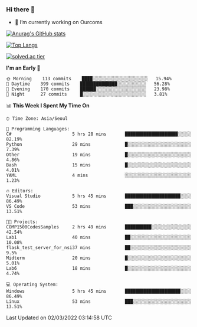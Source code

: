 ### Hi there 👋

- 🔭 I’m currently working on Ourcoms

<!--
**Rhange/Rhange** is a ✨ _special_ ✨ repository because its `README.md` (this file) appears on your GitHub profile.

Here are some ideas to get you started:

- 🌱 I’m currently learning ...
- 👯 I’m looking to collaborate on ...
- 🤔 I’m looking for help with ...
- 💬 Ask me about ...
- 📫 How to reach me: ...
- 😄 Pronouns: ...
- ⚡ Fun fact: ...
-->

[![Anurag's GitHub stats](https://github-readme-stats.vercel.app/api?username=rhange&show_icons=true&theme=gruvbox)](https://github.com/anuraghazra/github-readme-stats)

[![Top Langs](https://github-readme-stats.vercel.app/api/top-langs/?username=rhange&layout=compact&theme=gruvbox)](https://github.com/anuraghazra/github-readme-stats)

[![solved.ac tier](http://mazassumnida.wtf/api/generate_badge?boj=rhange0511)](https://solved.ac/rhange0511)

  <!--START_SECTION:waka-->
**I'm an Early 🐤** 

```text
🌞 Morning    113 commits    ████░░░░░░░░░░░░░░░░░░░░░   15.94% 
🌆 Daytime    399 commits    ██████████████░░░░░░░░░░░   56.28% 
🌃 Evening    170 commits    ██████░░░░░░░░░░░░░░░░░░░   23.98% 
🌙 Night      27 commits     █░░░░░░░░░░░░░░░░░░░░░░░░   3.81%

```


📊 **This Week I Spent My Time On** 

```text
⌚︎ Time Zone: Asia/Seoul

💬 Programming Languages: 
C#                       5 hrs 28 mins       ████████████████████░░░░░   82.19% 
Python                   29 mins             █░░░░░░░░░░░░░░░░░░░░░░░░   7.39% 
Other                    19 mins             █░░░░░░░░░░░░░░░░░░░░░░░░   4.86% 
Bash                     15 mins             █░░░░░░░░░░░░░░░░░░░░░░░░   4.01% 
YAML                     4 mins              ░░░░░░░░░░░░░░░░░░░░░░░░░   1.23%

🔥 Editors: 
Visual Studio            5 hrs 45 mins       █████████████████████░░░░   86.49% 
VS Code                  53 mins             ███░░░░░░░░░░░░░░░░░░░░░░   13.51%

🐱‍💻 Projects: 
COMP1500CodesSamples     2 hrs 49 mins       ██████████░░░░░░░░░░░░░░░   42.54% 
Lab1                     40 mins             ██░░░░░░░░░░░░░░░░░░░░░░░   10.08% 
flask_test_server_for_nsi37 mins             ██░░░░░░░░░░░░░░░░░░░░░░░   9.5% 
Midterm                  20 mins             █░░░░░░░░░░░░░░░░░░░░░░░░   5.01% 
Lab6                     18 mins             █░░░░░░░░░░░░░░░░░░░░░░░░   4.74%

💻 Operating System: 
Windows                  5 hrs 45 mins       █████████████████████░░░░   86.49% 
Linux                    53 mins             ███░░░░░░░░░░░░░░░░░░░░░░   13.51%

```


 Last Updated on 02/03/2022 03:14:58 UTC
<!--END_SECTION:waka-->
